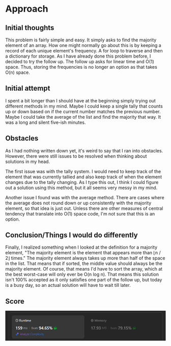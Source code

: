 # Approach

## Initial thoughts

This problem is fairly simple and easy. It simply asks to find the majority element of an array. How one might normally go about this is by keeping a record of each unique element's frequency. A for loop to traverse and then a dictionary for storage. As I have already done this problem before, I decided to try the follow up. The follow up asks for linear time and O(1) space. Thus, storing the frequencies is no longer an option as that takes O(n) space.

## Initial attempt

I spent a bit longer than I should have at the beginning simply trying out different methods in my mind. Maybe I could keep a single tally that counts up or down based on if the current number matches the previous number. Maybe I could take the average of the list and find the majority that way. It was a long and silent five-ish minutes. 

## Obstacles

As I had nothing written down yet, it's weird to say that I ran into obstacles. However, there were still issues to be resolved when thinking about solutions in my head.

The first issue was with the tally system. I would need to keep track of the element that was currently tallied and also keep track of when the element changes due to the tally changing. As I type this out, I think I could figure out a solution using this method, but it all seems very messy in my mind.

Another issue I found was with the average method. There are cases where the average does not round down or up consistently with the majority element, so that idea is just out. Unless there are other measures of central tendency that translate into O(1) space code, I'm not sure that this is an option.

## Conclusion/Things I would do differently

Finally, I realized something when I looked at the definition for a majority element, "The majority element is the element that appears more than ⌊n / 2⌋ times." The majority element always takes up more than half of the space in the list. That means that if sorted, the middle value should always be the majority element. Of course, that means I'd have to sort the array, which at the best worst-case will only ever be O(n log n). That means this solution isn't 100% accepted as it only satisfies one part of the follow up, but today is a busy day, so an actual solution will have to wait till later.

## Score

![LeetCode Score](image.png)